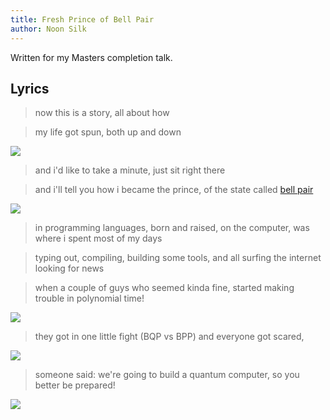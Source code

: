 ```yaml
---
title: Fresh Prince of Bell Pair
author: Noon Silk
---
```


Written for my Masters completion talk.

## Lyrics

> now this is a story, all about how

> my life got spun, both up and down

![](\images\p1.png)


> and i'd like to take a minute, just sit right there

> and i'll tell you how i became the prince, of the state called [bell pair](http://en.wikipedia.org/wiki/Bell_state)

![](\images\p2.png)


> in programming languages, born and raised,
>    on the computer, was where i spent most of my days

> typing out, compiling, building some tools,
>    and all surfing the internet looking for news

> when a couple of guys who seemed kinda fine,
>    started making trouble in polynomial time!

![](\images\p3.png)


> they got in one little fight (BQP vs BPP) and everyone got scared,


![](\images\p4.png)

>    someone said: we're going to build a quantum computer, so you better be prepared!

![](\images\p5.png)
